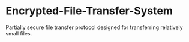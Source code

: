 # Encrypted-File-Transfer-System
Partially secure file transfer protocol designed for transferring relatively small files.
